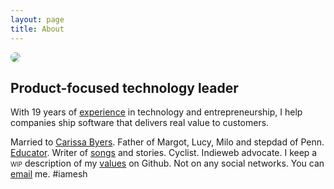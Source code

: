 ```yaml
---
layout: page
title: About
---
```


<img src="{{ site.baseurl }}/assets/page/DSC_4899-copy.jpg" style="max-width: 200px; border-radius: 100px; margin: 0 auto">

## Product-focused technology leader

With 19 years of [experience](https://www.linkedin.com/in/dealingwith) in technology and entrepreneurship, I help companies ship software that delivers real value to customers. 

Married to [Carissa Byers](http://carissabyers.com/). Father of Margot, Lucy, Milo and stepdad of Penn. [Educator](http://minecraftu.org/). Writer of [songs](/music) and stories. Cyclist. Indieweb advocate. I keep a <span style="font-variant:small-caps">wip</span> description of my [values](https://github.com/dealingwith/values) on Github. Not on any social networks. You can [email](mailto:dealingwith@gmail.com) me. #iamesh
